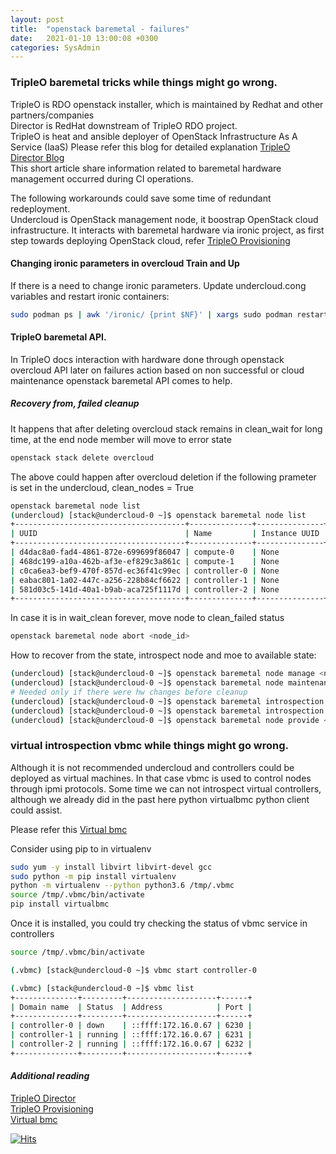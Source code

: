 ```yaml
---
layout: post
title:  "openstack baremetal - failures"
date:   2021-01-10 13:00:08 +0300
categories: SysAdmin
---
```



### TripleO baremetal tricks while things might go wrong. ###

TripleO is RDO openstack installer, which is maintained by Redhat and other partners/companies  
Director is RedHat downstream of TripleO RDO project.  
TripleO is heat and ansible deployer of OpenStack Infrastructure As A Service (IaaS) 
Please refer this blog for detailed explanation [TripleO Director Blog][1]  
This short article share information related to baremetal hardware management 
occurred during CI operations.  

The following workarounds could save some time of redundant redeployment.  
Undercloud is OpenStack management node, it boostrap OpenStack cloud infrastructure.
It interacts with baremetal hardware via ironic project, as first step towards deploying
OpenStack cloud, refer [TripleO Provisioning][2]

#### Changing ironic parameters in overcloud Train and Up ####

If there is a need to change ironic parameters.
Update undercloud.cong variables and restart ironic containers:

```bash 
sudo podman ps | awk '/ironic/ {print $NF}' | xargs sudo podman restart
```

#### TripleO baremetal API. ####

In TripleO docs interaction with hardware done through openstack overcloud API
later on failures action based on non successful or cloud maintenance 
openstack baremetal API comes to help.

##### Recovery from, failed cleanup #####

It happens that after deleting overcloud stack remains in clean_wait
for long time, at the end node member will move to error state
 
```bash 
openstack stack delete overcloud
```
The above could happen after overcloud deletion if the following prameter
is set in the undercloud, clean_nodes = True

```bash
openstack baremetal node list
(undercloud) [stack@undercloud-0 ~]$ openstack baremetal node list
+--------------------------------------+--------------+---------------+-------------+--------------------+-------------+
| UUID                                 | Name         | Instance UUID | Power State | Provisioning State | Maintenance |
+--------------------------------------+--------------+---------------+-------------+--------------------+-------------+
| d4dac8a0-fad4-4861-872e-699699f86047 | compute-0    | None          | power off   | available          | False       |
| 468dc199-a10a-462b-af3e-ef829c3a861c | compute-1    | None          | power off   | available          | False       |
| c0ca6ea3-bef9-470f-857d-ec36f41c99ec | controller-0 | None          | power on    | clean wait         | False       |
| eabac801-1a02-447c-a256-228b84cf6622 | controller-1 | None          | power off   | available          | False       |
| 581d03c5-141d-40a1-b9ab-aca725f1117d | controller-2 | None          | power off   | available          | False       |
+--------------------------------------+--------------+---------------+-------------+--------------------+-------------+

```

In case it is in wait_clean forever, move node to clean_failed status
```bash
openstack baremetal node abort <node_id>
```

How to recover from the state, introspect node and moe to available state:

```bash 
(undercloud) [stack@undercloud-0 ~]$ openstack baremetal node manage <node_id>
(undercloud) [stack@undercloud-0 ~]$ openstack baremetal node maintenance unset <node_id>
# Needed only if there were hw changes before cleanup
(undercloud) [stack@undercloud-0 ~]$ openstack baremetal introspection start  <node_id>
(undercloud) [stack@undercloud-0 ~]$ openstack baremetal introspection status  <node_id>
(undercloud) [stack@undercloud-0 ~]$ openstack baremetal node provide <node_id>
```

### virtual introspection vbmc while things might go wrong. ###

Although it is not recommended undercloud and controllers could be deployed as virtual machines.
In that case vbmc is used to control nodes through ipmi protocols.
Some time we can not introspect virtual controllers, although we already did in the past
here python virtualbmc python client could assist.  

Please refer this [Virtual bmc][3]

Consider using pip to in virtualenv

```bash 
sudo yum -y install libvirt libvirt-devel gcc
sudo python -m pip install virtualenv
python -m virtualenv --python python3.6 /tmp/.vbmc
source /tmp/.vbmc/bin/activate
pip install virtualbmc

```

Once it is installed, you could try checking the status of vbmc service in controllers

```bash 
source /tmp/.vbmc/bin/activate

(.vbmc) [stack@undercloud-0 ~]$ vbmc start controller-0

(.vbmc) [stack@undercloud-0 ~]$ vbmc list
+--------------+---------+--------------------+------+
| Domain name  | Status  | Address            | Port |
+--------------+---------+--------------------+------+
| controller-0 | down    | ::ffff:172.16.0.67 | 6230 |
| controller-1 | running | ::ffff:172.16.0.67 | 6231 |
| controller-2 | running | ::ffff:172.16.0.67 | 6232 |
+--------------+---------+--------------------+------+


```



#### _**Additional reading**_

[TripleO Director][1]  
[TripleO Provisioning][2]  
[Virtual bmc][3]

[1]: https://www.redhat.com/en/blog/introduction-red-hat-openstack-platform-director
[2]: https://docs.openstack.org/project-deploy-guide/tripleo-docs/latest/provisioning/index.html
[3]: https://docs.openstack.org/project-deploy-guide/tripleo-docs/latest/environments/virtualbmc.html

[![Hits](https://hits.seeyoufarm.com/api/count/incr/badge.svg?url=https%3A%2F%2Fyarboa.github.io%2Fsysadmin%2F2021%2F01%2F10%2FIronic.html&count_bg=%2379C83D&title_bg=%23555555&icon=&icon_color=%23E7E7E7&title=hits&edge_flat=false)](https://hits.seeyoufarm.com)

